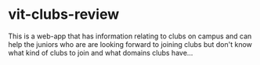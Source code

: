 # vit-clubs-review

This is a web-app that has information relating to clubs on campus and can help the juniors who are are looking forward to joining clubs but don't know what kind of clubs to join and what domains clubs have...
